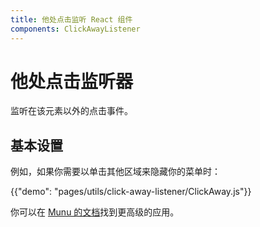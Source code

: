 ```yaml
---
title: 他处点击监听 React 组件
components: ClickAwayListener
---
```

# 他处点击监听器

<p class="description">监听在该元素以外的点击事件。</p>

## 基本设置

例如，如果你需要以单击其他区域来隐藏你的菜单时：

{{"demo": "pages/utils/click-away-listener/ClickAway.js"}}

你可以在 [Munu 的文档](/demos/menus/#menulist-composition)找到更高级的应用。